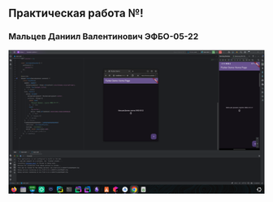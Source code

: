 ## Практическая работа №!

### Мальцев Даниил Валентинович ЭФБО-05-22

![alt text](https://github.com/hum4noidx/mirea_flutter/blob/main/Screenshot%20from%202024-09-14%2022-00-56.png?raw=true)
